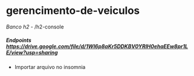 # gerencimento-de-veiculos

*Banco h2* - /h2-console

##### Endpoints https://drive.google.com/file/d/1WI6p8aKr5DDKBV0YRIH0ehaEEw8pr1LE/view?usp=sharing
* Importar arquivo no insomnia

```
